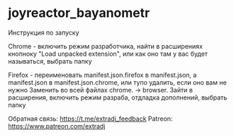 # joyreactor_bayanometr

Инструкция по запуску

Chrome - включить режим разработчика, найти в расширениях кнопноку "Load unpacked extension", или как оно там у вас будет называться, выбрать папку

Firefox - переименовать manifest.json.firefox в manifest.json, а manifest.json в manifest.json.chrome, или тупо удалить, если оно вам не нужно
Заменить во всей файлах chrome. -> browser.
Зайти в расширения, включить режим разраба, отдладка дополнений, выбрать папку
 

Обратная связь: https://t.me/extradj_feedback
Patreon: https://www.patreon.com/extradj
